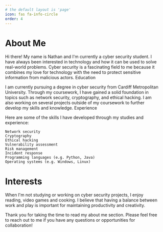 ```yaml
---
# the default layout is 'page'
icon: fas fa-info-circle
order: 4
---
```


# About Me

Hi there! My name is Nathan and I'm currently a cyber security student. I have always been interested in technology and how it can be used to solve real-world problems. Cyber security is a fascinating field to me because it combines my love for technology with the need to protect sensitive information from malicious actors.
Education

I am currently pursuing a degree in cyber security from Cardiff Metropolitan University. Through my coursework, I have gained a solid foundation in topics such as network security, cryptography, and ethical hacking. I am also working on several projects outside of my coursework to further develop my skills and knowledge.
Experience

Here are some of the skills I have developed through my studies and experience:

    Network security
    Cryptography
    Ethical hacking
    Vulnerability assessment
    Risk management
    Incident response
    Programming languages (e.g. Python, Java)
    Operating systems (e.g. Windows, Linux)
    

# Interests

When I'm not studying or working on cyber security projects, I enjoy reading, video games and cooking. I believe that having a balance between work and play is important for maintaining productivity and creativity.

Thank you for taking the time to read my about me section. Please feel free to reach out to me if you have any questions or opportunities for collaboration!
